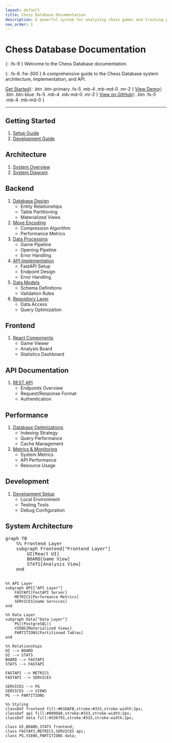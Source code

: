 ```yaml
---
layout: default
title: Chess Database Documentation
description: A powerful system for analyzing chess games and tracking player statistics
nav_order: 1
---
```

<script type="module">
	import mermaid from 'https://cdn.jsdelivr.net/npm/mermaid@10/dist/mermaid.esm.min.mjs';
	mermaid.initialize({
		startOnLoad: true,
		theme: 'light'
	});
</script>
# Chess Database Documentation

{: .fs-9 }
Welcome to the Chess Database documentation.

{: .fs-6 .fw-300 }
A comprehensive guide to the Chess Database system architecture, implementation, and API.

[Get Started](guides/setup.md){: .btn .btn-primary .fs-5 .mb-4 .mb-md-0 .mr-2 }
[View Demo](demos.md){: .btn .btn-blue .fs-5 .mb-4 .mb-md-0 .mr-2 }
[View on GitHub](https://github.com/nessaee/chess-database){: .btn .fs-5 .mb-4 .mb-md-0 }

---

## Getting Started
1. [Setup Guide](guides/setup.md)
2. [Development Guide](guides/development.md)

## Architecture
1. [System Overview](architecture.md)
2. [System Diagram](system-diagram.md)

## Backend
1. [Database Design](backend/database.md)
   - Entity Relationships
   - Table Partitioning
   - Materialized Views
2. [Move Encoding](backend/encoding.md)
   - Compression Algorithm
   - Performance Metrics
3. [Data Processing](backend/pipelines.md)
   - Game Pipeline
   - Opening Pipeline
   - Error Handling
4. [API Implementation](backend/api.md)
   - FastAPI Setup
   - Endpoint Design
   - Error Handling
5. [Data Models](backend/models.md)
   - Schema Definitions
   - Validation Rules
6. [Repository Layer](backend/repository.md)
   - Data Access
   - Query Optimization

## Frontend
1. [React Components](frontend/components.md)
   - Game Viewer
   - Analysis Board
   - Statistics Dashboard

## API Documentation
1. [REST API](api-reference.md)
   - Endpoints Overview
   - Request/Response Format
   - Authentication

## Performance
1. [Database Optimizations](optimizations.md)
   - Indexing Strategy
   - Query Performance
   - Cache Management
2. [Metrics & Monitoring](backend/metrics.md)
   - System Metrics
   - API Performance
   - Resource Usage

## Development
1. [Development Setup](guides/development.md)
   - Local Environment
   - Testing Tools
   - Debug Configuration

## System Architecture

<div class="mermaid-wrapper">
<pre class="mermaid">
graph TB
    %% Frontend Layer
    subgraph Frontend["Frontend Layer"]
        UI[React UI]
        BOARD[Game View]
        STATS[Analysis View]
    end
    
    %% API Layer
    subgraph API["API Layer"]
        FASTAPI[FastAPI Server]
        METRICS[Performance Metrics]
        SERVICES[Game Services]
    end
    
    %% Data Layer
    subgraph Data["Data Layer"]
        PG[(PostgreSQL)]
        VIEWS[Materialized Views]
        PARTITIONS[Partitioned Tables]
    end
    
    %% Relationships
    UI --> BOARD
    UI --> STATS
    BOARD --> FASTAPI
    STATS --> FASTAPI
    
    FASTAPI --> METRICS
    FASTAPI --> SERVICES
    
    SERVICES --> PG
    SERVICES --> VIEWS
    PG --> PARTITIONS
    
    %% Styling
    classDef frontend fill:#61DAFB,stroke:#333,stroke-width:2px;
    classDef api fill:#009688,stroke:#333,stroke-width:2px;
    classDef data fill:#336791,stroke:#333,stroke-width:2px;
    
    class UI,BOARD,STATS frontend;
    class FASTAPI,METRICS,SERVICES api;
    class PG,VIEWS,PARTITIONS data;
</pre>
</div>
